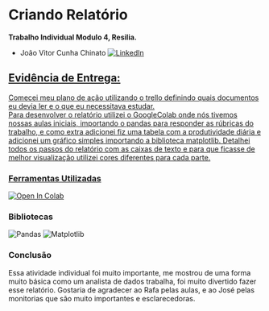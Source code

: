 # Criando Relatório

**Trabalho Individual Modulo 4, Resilia.**
 
- João Vitor Cunha Chinato <a href="https://www.linkedin.com/in/joao-vitor-cunha-chinato/">
        <img src="https://img.shields.io/badge/LinkedIn-blue?style=flat-square&logo=linkedin" alt="LinkedIn">


## Evidência de Entrega:
Comecei meu plano de ação utilizando o trello definindo quais documentos eu devia ler e o que eu necessitava estudar.                   
Para desenvolver o relatório utilizei o GoogleColab onde nós tivemos nossas aulas iniciais, importando o pandas para responder as rúbricas do trabalho, e como extra adicionei fiz uma tabela com a produtividade diária e adicionei um gráfico simples importando a biblioteca matplotlib.
Detalhei todos os passos do relatório com as caixas de texto e para que ficasse de melhor visualização utilizei cores diferentes para cada parte.
### Ferramentas Utilizadas

<a target="_blank" href="https://colab.research.google.com/github/GoogleCloudPlatform/vertex-ai-samples/blob/main/notebooks/official/model_monitoring/model_monitoring.ipynb"> 
  <img src="https://colab.research.google.com/assets/colab-badge.svg" alt="Open In Colab"/>
</a>


### Bibliotecas
<img src="https://img.shields.io/badge/pandas-%23150458.svg?style=for-the-badge&logo=pandas&logoColor=white" alt="Pandas">
      <img src="https://img.shields.io/badge/Matplotlib-%23ffffff.svg?style=for-the-badge&logo=Matplotlib&logoColor=black" alt="Matplotlib">

### Conclusão
Essa atividade individual foi muito importante, me mostrou de uma forma muito básica como um analista de dados trabalha, foi muito divertido fazer esse relatório. Gostaria de agradecer ao Rafa pelas aulas, e ao José pelas monitorias que são muito importantes e esclarecedoras.